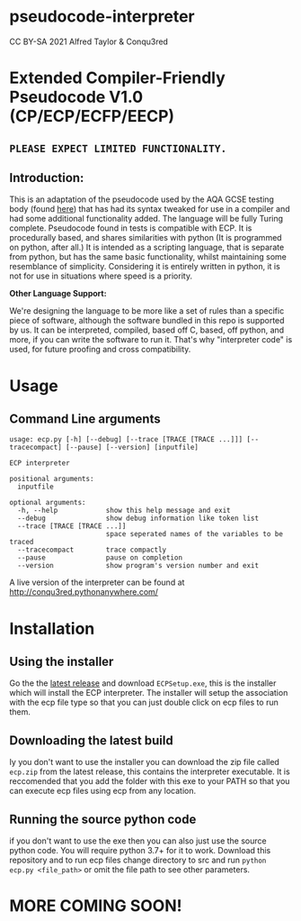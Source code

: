 # pseudocode-interpreter
CC BY-SA 2021 Alfred Taylor & Conqu3red 

# **Extended Compiler-Friendly Pseudocode V1.0  (CP/ECP/ECFP/EECP)**

## `PLEASE EXPECT LIMITED FUNCTIONALITY.`

## Introduction:

This is an adaptation of the pseudocode used by the AQA GCSE testing body (found [here](https://filestore.aqa.org.uk/resources/computing/AQA-8525-TG-PC.PDF)) that has had its syntax tweaked for use in a compiler and had some additional functionality added. The language will be fully Turing complete. Pseudocode found in tests is compatible with ECP. It is procedurally based, and shares similarities with python (It is programmed on python, after all.) It is intended as a scripting language, that is separate from python, but has the same basic functionality, whilst maintaining some resemblance of simplicity. Considering it is entirely written in python, it is not for use in situations where speed is a priority.

**Other Language Support:**

We're designing the language to be more like a set of rules than a specific piece of software, although the software bundled in this repo is supported by us. It can be interpreted, compiled, based off C, based, off python, and more, if you can write the software to run it. That's why "interpreter code" is used, for future proofing and cross compatibility.

# Usage
## Command Line arguments
```
usage: ecp.py [-h] [--debug] [--trace [TRACE [TRACE ...]]] [--tracecompact] [--pause] [--version] [inputfile]

ECP interpreter

positional arguments:
  inputfile

optional arguments:
  -h, --help            show this help message and exit
  --debug               show debug information like token list
  --trace [TRACE [TRACE ...]]
                        space seperated names of the variables to be traced
  --tracecompact        trace compactly
  --pause               pause on completion
  --version             show program's version number and exit
```
A live version of the interpreter can be found at http://conqu3red.pythonanywhere.com/

# Installation
## Using the installer
Go the the [latest release](https://github.com/Conqu3red/pseudocode-interpreter/releases/latest) and download `ECPSetup.exe`, this is the installer which will install the ECP interpreter. The installer will setup the association with the ecp file type so that you can just double click on ecp files to run them.
## Downloading the latest build
Iy you don't want to use the installer you can download the zip file called `ecp.zip` from the latest release, this contains the interpreter executable. It is reccomended that you add the folder with this exe to your PATH so that you can execute ecp files using ecp from any location.
## Running the source python code
if you don't want to use the exe then you can also just use the source python code. You will require python 3.7+ for it to work. Download this repository and to run ecp files change directory to src and run `python ecp.py <file_path>` or omit the file path to see other parameters.

# MORE COMING SOON!



